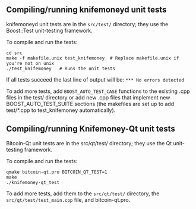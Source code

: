 Compiling/running knifemoneyd unit tests
------------------------------------

knifemoneyd unit tests are in the `src/test/` directory; they
use the Boost::Test unit-testing framework.

To compile and run the tests:

	cd src
	make -f makefile.unix test_knifemoney  # Replace makefile.unix if you're not on unix
	./test_knifemoney   # Runs the unit tests

If all tests succeed the last line of output will be:
`*** No errors detected`

To add more tests, add `BOOST_AUTO_TEST_CASE` functions to the existing
.cpp files in the test/ directory or add new .cpp files that
implement new BOOST_AUTO_TEST_SUITE sections (the makefiles are
set up to add test/*.cpp to test_knifemoney automatically).


Compiling/running Knifemoney-Qt unit tests
---------------------------------------

Bitcoin-Qt unit tests are in the src/qt/test/ directory; they
use the Qt unit-testing framework.

To compile and run the tests:

	qmake bitcoin-qt.pro BITCOIN_QT_TEST=1
	make
	./knifemoney-qt_test

To add more tests, add them to the `src/qt/test/` directory,
the `src/qt/test/test_main.cpp` file, and bitcoin-qt.pro.
